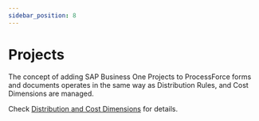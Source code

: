 ```yaml
---
sidebar_position: 8
---
```


# Projects

The concept of adding SAP Business One Projects to ProcessForce forms and documents operates in the same way as Distribution Rules, and Cost Dimensions are managed.

Check [Distribution and Cost Dimensions](./distribution-and-cost-dimensions/overview.md) for details.
